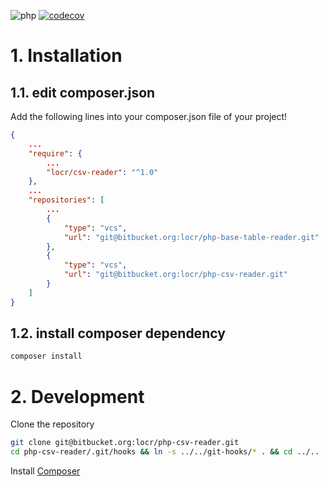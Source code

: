 ![php](https://img.shields.io/badge/php-%3E%3D%208.1-8892BF.svg)
[![codecov](https://codecov.io/bb/locr/php-csv-reader/branch/main/graph/badge.svg?token=OLLLKN9C6B)](https://codecov.io/bb/locr/php-csv-reader)

# 1. Installation

## 1.1. edit composer.json

Add the following lines into your composer.json file of your project!

```json
{
    ...
    "require": {
        ...
        "locr/csv-reader": "^1.0"
    },
    ...
    "repositories": [
        ...
        {
            "type": "vcs",
            "url": "git@bitbucket.org:locr/php-base-table-reader.git"
        },
        {
            "type": "vcs",
            "url": "git@bitbucket.org:locr/php-csv-reader.git"
        }
    ]
}
```

## 1.2. install composer dependency

```bash
composer install
```

# 2. Development

Clone the repository

```bash
git clone git@bitbucket.org:locr/php-csv-reader.git
cd php-csv-reader/.git/hooks && ln -s ../../git-hooks/* . && cd ../..
```

Install [Composer](https://getcomposer.org/)
